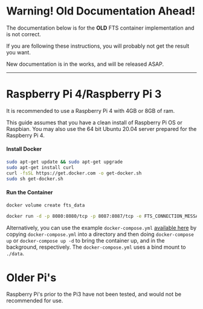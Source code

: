 # Warning! Old Documentation Ahead!

The documentation below is for the **OLD** FTS container implementation and is not correct.

If you are following these instructions, you will probably not get the result you want.

New documentation is in the works, and will be released ASAP.

---

# Raspberry Pi 4/Raspberry Pi 3
It is recommended to use a Raspberry Pi 4 with 4GB or 8GB of ram.

This guide assumes that you have a clean install of Raspberry Pi OS or Raspbian.
You may also use the 64 bit Ubuntu 20.04 server prepared for the Raspberry Pi 4.

#### Install Docker
```bash
sudo apt-get update && sudo apt-get upgrade
sudo apt-get install curl 
curl -fsSL https://get.docker.com -o get-docker.sh
sudo sh get-docker.sh
```
#### Run the Container
```bash
docker volume create fts_data

docker run -d -p 8080:8080/tcp -p 8087:8087/tcp -e FTS_CONNECTION_MESSAGE="Server Connection Message" -e FTS_SAVE_COT_TO_DB="True" -v fts_data:/host/system/folder --name fts --restart unless-stopped freetakteam/freetakserver:1.1.2
```

Alternatively, you can use the example `docker-compose.yml` [available here](https://github.com/FreeTAKTeam/FreeTAKServer-Docker/blob/main/docker-compose.yml) by copying `docker-compose.yml` into a directory and then doing `docker-compose up` or `docker-compose up -d` to bring the container up, and in the background, respectively. The `docker-compose.yml` uses a bind mount to `./data`.

# Older Pi's
Raspberry Pi's prior to the Pi3 have not been tested, and would not be recommended for use.
